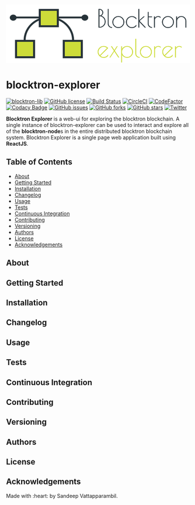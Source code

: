 <img src="https://github.com/Blocktron-Project/blocktron-explorer/blob/master/logo-explorer.png" alt="logo">

# blocktron-explorer
[![blocktron-lib](https://img.shields.io/badge/blocktron--lib%20version-0.0.1-green.svg?style=flat-square)](https://img.shields.io/badge/blocktron--lib%20version-0.0.1-green.svg) [![GitHub license](https://img.shields.io/github/license/Blocktron-Project/blocktron-explorer.svg?style=flat-square)](https://github.com/Blocktron-Project/blocktron-explorer/blob/master/LICENSE) [![Build Status](https://travis-ci.org/Blocktron-Project/blocktron-explorer.svg?branch=master&style=flat-square)](https://travis-ci.org/Blocktron-Project/blocktron-explorer) [![CircleCI](https://circleci.com/gh/Blocktron-Project/blocktron-explorer.svg?style=svg)](https://circleci.com/gh/Blocktron-Project/blocktron-explorer) [![CodeFactor](https://www.codefactor.io/repository/github/blocktron-project/blocktron-explorer/badge)](https://www.codefactor.io/repository/github/blocktron-project/blocktron-explorer) [![Codacy Badge](https://api.codacy.com/project/badge/Grade/b210ca35107840748fff33e332628e44)](https://www.codacy.com/project/sandeepv68/blocktron-explorer/dashboard?utm_source=github.com&amp;utm_medium=referral&amp;utm_content=Blocktron-Project/blocktron-explorer&amp;utm_campaign=Badge_Grade_Dashboard) [![GitHub issues](https://img.shields.io/github/issues/Blocktron-Project/blocktron-explorer.svg?style=flat-square)](https://github.com/Blocktron-Project/blocktron-explorer/issues) [![GitHub forks](https://img.shields.io/github/forks/Blocktron-Project/blocktron-explorer.svg?style=flat-square)](https://github.com/Blocktron-Project/blocktron-explorer/network) [![GitHub stars](https://img.shields.io/github/stars/Blocktron-Project/blocktron-explorer.svg?style=flat-square)](https://github.com/Blocktron-Project/blocktron-explorer/stargazers)  [![Twitter](https://img.shields.io/twitter/url/https/github.com/Blocktron-Project/blocktron-explorer.svg?style=flat-square)](https://twitter.com/intent/tweet?text=Wow:&url=https%3A%2F%2Fgithub.com%2FBlocktron-Project%2Fblocktron-explorer)

**Blocktron Explorer** is a web-ui for exploring the blocktron blockchain. A single instance of blocktron-explorer can be used to interact and explore all of the **blocktron-node**s in the entire distributed blocktron blockchain system. Blocktron Explorer is a single page web application built using **ReactJS**.

## Table of Contents
<!--ts-->
* [About]()
* [Getting Started]()
* [Installation]()
* [Changelog]()
* [Usage]()
* [Tests]()
* [Continuous Integration]()
* [Contributing]()
* [Versioning]()
* [Authors]()
* [License]()
* [Acknowledgements]()
<!--te-->

## About
## Getting Started
## Installation
## Changelog
## Usage
## Tests
## Continuous Integration
## Contributing
## Versioning
## Authors
## License
## Acknowledgements
Made with :hear️t: by Sandeep Vattapparambil.